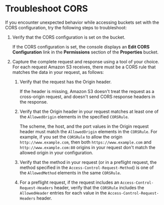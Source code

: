 # Troubleshoot CORS<a name="cors-troubleshooting"></a>

If you encounter unexpected behavior while accessing buckets set with the CORS configuration, try the following steps to troubleshoot:

1. Verify that the CORS configuration is set on the bucket\. 

    If the CORS configuration is set, the console displays an **Edit CORS Configuration** link in the **Permissions** section of the **Properties** bucket\.

1. Capture the complete request and response using a tool of your choice\. For each request Amazon S3 receives, there must be a CORS rule that matches the data in your request, as follows:

   1. Verify that the request has the Origin header\. 

      If the header is missing, Amazon S3 doesn't treat the request as a cross\-origin request, and doesn't send CORS response headers in the response\.

   1. Verify that the Origin header in your request matches at least one of the `AllowedOrigin` elements in the specified `CORSRule`\. 

      The scheme, the host, and the port values in the Origin request header must match the `AllowedOrigin` elements in the `CORSRule`\. For example, if you set the `CORSRule` to allow the origin `http://www.example.com`, then both `https://www.example.com` and `http://www.example.com:80` origins in your request don't match the allowed origin in your configuration\.

   1.  Verify that the method in your request \(or in a preflight request, the method specified in the `Access-Control-Request-Method`\) is one of the `AllowedMethod` elements in the same `CORSRule`\. 

   1. For a preflight request, if the request includes an `Access-Control-Request-Headers` header, verify that the `CORSRule` includes the `AllowedHeader` entries for each value in the `Access-Control-Request-Headers` header\. 